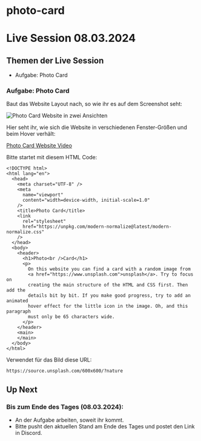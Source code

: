 # photo-card

# Live Session 08.03.2024

## Themen der Live Session

- Aufgabe: Photo Card

### Aufgabe: Photo Card

Baut das Website Layout nach, so wie ihr es auf dem Screenshot seht:

![Photo Card Website in zwei Ansichten](./task/photo_card_website.png)

Hier seht ihr, wie sich die Website in verschiedenen Fenster-Größen und beim Hover verhält:

[Photo Card Website Video](./task/photo_card_website.mp4)

Bitte startet mit diesem HTML Code:

```
<!DOCTYPE html>
<html lang="en">
  <head>
    <meta charset="UTF-8" />
    <meta
      name="viewport"
      content="width=device-width, initial-scale=1.0"
    />
    <title>Photo Card</title>
    <link
      rel="stylesheet"
      href="https://unpkg.com/modern-normalize@latest/modern-normalize.css"
    />
  </head>
  <body>
    <header>
      <h1>Photo<br />Card</h1>
      <p>
        On this website you can find a card with a random image from
        <a href="https://www.unsplash.com">unsplash</a>. Try to focus on
        creating the main structure of the HTML and CSS first. Then add the
        details bit by bit. If you make good progress, try to add an animated
        hover effect for the little icon in the image. Oh, and this paragraph
        must only be 65 characters wide.
      </p>
    </header>
    <main>
    </main>
  </body>
</html>
```

Verwendet für das Bild diese URL:

```
https://source.unsplash.com/600x600/?nature
```

## Up Next

### Bis zum Ende des Tages (08.03.2024):

- An der Aufgabe arbeiten, soweit ihr kommt.
- Bitte pusht den aktuellen Stand am Ende des Tages und postet den Link in Discord.
